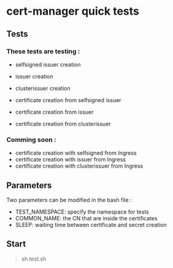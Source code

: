 # cert-manager quick tests

## Tests

### These tests are testing :
- selfsigned issuer creation
- issuer creation
- clusterissuer creation

- certificate creation from selfsigned issuer
- certificate creation from issuer
- certificate creation from clusterissuer

### Comming soon :
- certificate creation with selfsigned from Ingress
- certificate creation with issuer from Ingress
- certificate creation with clusterissuer from Ingress

## Parameters
Two parameters can be modified in the bash file :
- TEST_NAMESPACE: specify the namespace for tests
- COMMON_NAME: the CN that are inside the certificates
- SLEEP: waiting time between certificate and secret creation


## Start
> sh test.sh


